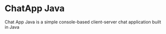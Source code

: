 <h1>ChatApp Java</h1>
<p>
  Chat App Java is a simple console-based client-server chat application built in Java
</p> 
